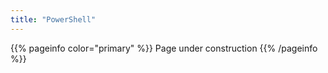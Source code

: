 ```yaml
---
title: "PowerShell"
---
```


{{% pageinfo color="primary" %}}
Page under construction
{{% /pageinfo %}}
